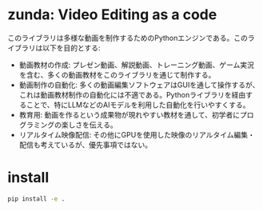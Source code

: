 # zunda: Video Editing as a code

このライブラリは多様な動画を制作するためのPythonエンジンである。このライブラリは以下を目的とする:

* 動画教材の作成: プレゼン動画、解説動画、トレーニング動画、ゲーム実況を含む、多くの動画教材をこのライブラリを通じて制作する。
* 動画制作の自動化: 多くの動画編集ソフトウェアはGUIを通して操作するが、これは動画教材制作の自動化には不適である。Pythonライブラリを経由することで、特にLLMなどのAIモデルを利用した自動化を行いやすくする。
* 教育用: 動画を作るという成果物が現れやすい教材を通して、初学者にプログラミングの楽しさを伝える。
* リアルタイム映像配信: その他にGPUを使用した映像のリアルタイム編集・配信も考えているが、優先事項ではない。

# install

```bash
pip install -e .
```
